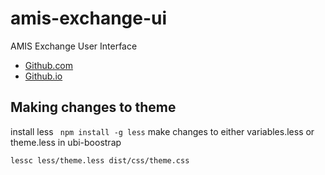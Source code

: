 # amis-exchange-ui

AMIS Exchange User Interface
- [Github.com](https://github.com/AmisDEX/amis-exchange-ui)
- [Github.io](https://github.com/AmisDEX/amis-exchange-ui/tree/dev/book-app/public)


## Making changes to theme

install less ` npm install -g less`
make changes to either variables.less or theme.less in ubi-boostrap


`lessc less/theme.less dist/css/theme.css`
